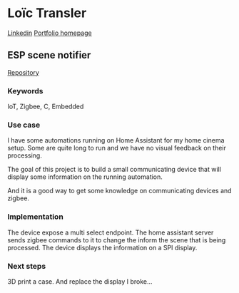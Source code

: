 # Loïc Transler

[Linkedin](https://www.linkedin.com/in/loictransler/)
[Portfolio homepage](/portfolio/)


## ESP scene notifier

[Repository](https://github.com/loictr/esp-scene-notifier-st7789)

### Keywords

IoT, Zigbee, C, Embedded

### Use case

I have some automations running on Home Assistant for my home cinema setup. Some are quite long to run and we have no visual feedback on their processing.

The goal of this project is to build a small communicating device that will display some information on the running automation.

And it is a good way to get some knowledge on communicating devices and zigbee.

### Implementation

The device expose a multi select endpoint. The home assistant server sends zigbee commands to it to change the inform the scene that is being processed.
The device displays the information on a SPI display.

### Next steps

3D print a case. And replace the display I broke...
